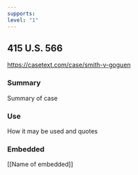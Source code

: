 ```yaml
---
supports: 
level: "1"
---
```

## 415 U.S. 566

https://casetext.com/case/smith-v-goguen

### Summary

Summary of case

### Use

How it may be used and quotes

### Embedded

[[Name of embedded]]